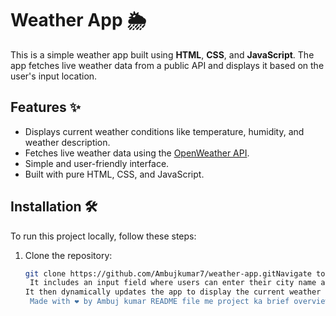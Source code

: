# Weather App 🌦️

This is a simple weather app built using **HTML**, **CSS**, and **JavaScript**. The app fetches live weather data from a public API and displays it based on the user's input location.

## Features ✨

- Displays current weather conditions like temperature, humidity, and weather description.
- Fetches live weather data using the [OpenWeather API](https://openweathermap.org/api).
- Simple and user-friendly interface.
- Built with pure HTML, CSS, and JavaScript.

## Installation 🛠️

To run this project locally, follow these steps:

1. Clone the repository:
   ```bash
   git clone https://github.com/Ambujkumar7/weather-app.gitNavigate to the project folder:cd weather-appOpen the index.html file in your browser.How It Works ⚙️HTML:The structure of the app is created using HTML.
    It includes an input field where users can enter their city name and a section to display the weather data.CSS:The CSS is used to style the app, making it responsive and visually appealing.JavaScript:JavaScript fetches weather data from the OpenWeather API based on the city entered by the user.
   It then dynamically updates the app to display the current weather conditions.API Used🌐This app uses the OpenWeather API to fetch real-time weather data. You need to sign up for a free API key to use this service.Screenshots 📸�How to Get Your Own API Key 🔑Go to the OpenWeather API website.Sign up for a free account.Go to the API section and generate an API key.Replace the placeholder YOUR_API_KEY in the JavaScript file with your actual API key.Contributing 🤝Feel free to submit a pull request or open an issue if you'd like to contribute to this project.License 📄This project is licensed under the MIT License. See the LICENSE file for more details.
    Made with ❤️ by Ambuj kumar README file me project ka brief overview diya gaya hai, installation steps, and API integration ke baare me bataya gaya hai. Isse aapke project ko samajhna aur locally run karna aasaan hoga.
